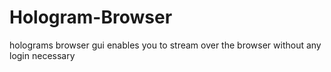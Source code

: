 # Hologram-Browser
holograms browser gui enables you to stream over the browser without any login necessary
